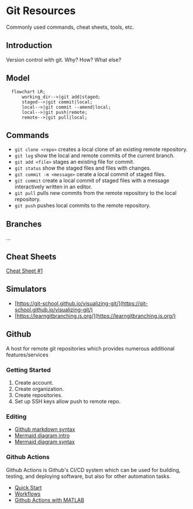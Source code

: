 # Git Resources
Commonly used commands, cheat sheets, tools, etc.

## Introduction
Version control with git. Why? How? What else? 

## Model
```mermaid
  flowchart LR;
      working_dir-->|git add|staged;
      staged-->|git commit|local;
      local-->|git commit --amend|local;
      local-->|git push|remote;
      remote-->|git pull|local;
```


## Commands
- ```git clone <repo>``` creates a local clone of an existing remote repository.
- ```git log``` show the local and remote commits of the current branch.
- ```git add <file>``` stages an existing file for commit.  
- ```git status``` show the staged files and files with changes.
- ```git commit -m <message>``` cerate a local commit of staged files.
- ```git commit``` create a local commit of staged files with a message interactively written in an editor.
- ```git pull``` pulls new commits from the remote repository to the local repository.
- ```git push``` pushes local commits to the remote repository.

## Branches
...

## Cheat Sheets
[Cheat Sheet #1](https://images.datacamp.com/image/upload/v1656573882/Marketing/Blog/git_cheat_sheet.pdf)

## Simulators
- [https://git-school.github.io/visualizing-git/](https://git-school.github.io/visualizing-git/)
- [https://learngitbranching.js.org/](https://learngitbranching.js.org/)

## Github
A host for remote git repositories which provides numerous additional features/services

### Getting Started
1. Create account.
2. Create organization.
3. Create repositories.
4. Set up SSH keys allow push to remote repo.
   
### Editing
- [Github markdown syntax](https://docs.github.com/en/get-started/writing-on-github/getting-started-with-writing-and-formatting-on-github/basic-writing-and-formatting-syntax)
- [Mermaid diagram intro](https://github.blog/2022-02-14-include-diagrams-markdown-files-mermaid/)
- [Mermaid diagram syntax](https://mermaid.js.org/intro/syntax-reference.html)

### Github Actions
Github Actions is Github's CI/CD system which can be used for building, testing, and deploying software, but also for other automation tasks. 
- [Quick Start](https://docs.github.com/en/actions/quickstart)
- [Workflows](https://docs.github.com/en/actions/using-workflows)
- [Github Actions with MATLAB](https://www.mathworks.com/videos/how-to-run-matlab-in-github-actions-1680591754005.html)

